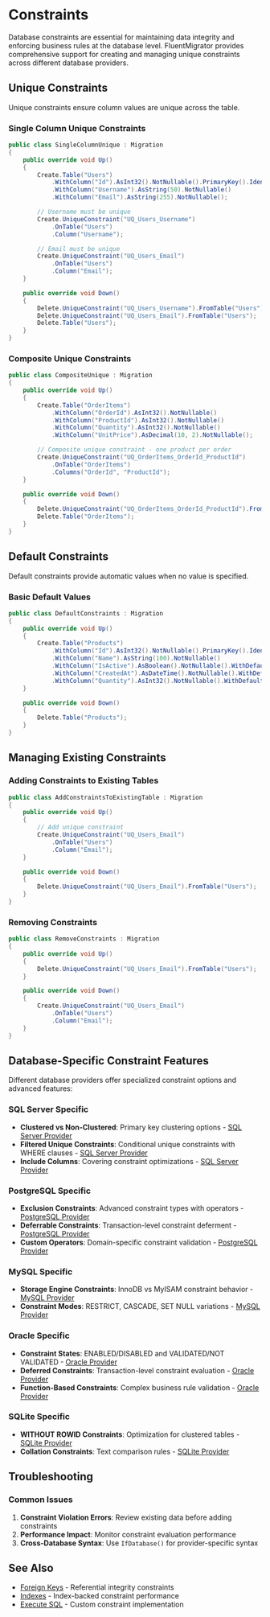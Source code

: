 # Constraints

Database constraints are essential for maintaining data integrity and enforcing business rules at the database level.
FluentMigrator provides comprehensive support for creating and managing unique constraints across different database providers.

## Unique Constraints

Unique constraints ensure column values are unique across the table.

### Single Column Unique Constraints

```csharp
public class SingleColumnUnique : Migration
{
    public override void Up()
    {
        Create.Table("Users")
            .WithColumn("Id").AsInt32().NotNullable().PrimaryKey().Identity()
            .WithColumn("Username").AsString(50).NotNullable()
            .WithColumn("Email").AsString(255).NotNullable();

        // Username must be unique
        Create.UniqueConstraint("UQ_Users_Username")
            .OnTable("Users")
            .Column("Username");

        // Email must be unique
        Create.UniqueConstraint("UQ_Users_Email")
            .OnTable("Users")
            .Column("Email");
    }

    public override void Down()
    {
        Delete.UniqueConstraint("UQ_Users_Username").FromTable("Users");
        Delete.UniqueConstraint("UQ_Users_Email").FromTable("Users");
        Delete.Table("Users");
    }
}
```

### Composite Unique Constraints

```csharp
public class CompositeUnique : Migration
{
    public override void Up()
    {
        Create.Table("OrderItems")
            .WithColumn("OrderId").AsInt32().NotNullable()
            .WithColumn("ProductId").AsInt32().NotNullable()
            .WithColumn("Quantity").AsInt32().NotNullable()
            .WithColumn("UnitPrice").AsDecimal(10, 2).NotNullable();

        // Composite unique constraint - one product per order
        Create.UniqueConstraint("UQ_OrderItems_OrderId_ProductId")
            .OnTable("OrderItems")
            .Columns("OrderId", "ProductId");
    }

    public override void Down()
    {
        Delete.UniqueConstraint("UQ_OrderItems_OrderId_ProductId").FromTable("OrderItems");
        Delete.Table("OrderItems");
    }
}
```

## Default Constraints

Default constraints provide automatic values when no value is specified.

### Basic Default Values

```csharp
public class DefaultConstraints : Migration
{
    public override void Up()
    {
        Create.Table("Products")
            .WithColumn("Id").AsInt32().NotNullable().PrimaryKey().Identity()
            .WithColumn("Name").AsString(100).NotNullable()
            .WithColumn("IsActive").AsBoolean().NotNullable().WithDefaultValue(true)
            .WithColumn("CreatedAt").AsDateTime().NotNullable().WithDefaultValue(SystemMethods.CurrentDateTime)
            .WithColumn("Quantity").AsInt32().NotNullable().WithDefaultValue(0);
    }

    public override void Down()
    {
        Delete.Table("Products");
    }
}
```

## Managing Existing Constraints

### Adding Constraints to Existing Tables

```csharp
public class AddConstraintsToExistingTable : Migration
{
    public override void Up()
    {
        // Add unique constraint
        Create.UniqueConstraint("UQ_Users_Email")
            .OnTable("Users")
            .Column("Email");
    }

    public override void Down()
    {
        Delete.UniqueConstraint("UQ_Users_Email").FromTable("Users");
    }
}
```

### Removing Constraints

```csharp
public class RemoveConstraints : Migration
{
    public override void Up()
    {
        Delete.UniqueConstraint("UQ_Users_Email").FromTable("Users");
    }

    public override void Down()
    {
        Create.UniqueConstraint("UQ_Users_Email")
            .OnTable("Users")
            .Column("Email");
    }
}
```

## Database-Specific Constraint Features

Different database providers offer specialized constraint options and advanced features:

### SQL Server Specific
- **Clustered vs Non-Clustered**: Primary key clustering options - [SQL Server Provider](../providers/sql-server.md#sql-server-specific-features)
- **Filtered Unique Constraints**: Conditional unique constraints with WHERE clauses - [SQL Server Provider](../providers/sql-server.md)
- **Include Columns**: Covering constraint optimizations - [SQL Server Provider](../providers/sql-server.md)

### PostgreSQL Specific  
- **Exclusion Constraints**: Advanced constraint types with operators - [PostgreSQL Provider](../providers/postgresql.md)
- **Deferrable Constraints**: Transaction-level constraint deferment - [PostgreSQL Provider](../providers/postgresql.md)
- **Custom Operators**: Domain-specific constraint validation - [PostgreSQL Provider](../providers/postgresql.md)

### MySQL Specific
- **Storage Engine Constraints**: InnoDB vs MyISAM constraint behavior - [MySQL Provider](../providers/mysql.md)
- **Constraint Modes**: RESTRICT, CASCADE, SET NULL variations - [MySQL Provider](../providers/mysql.md)

### Oracle Specific
- **Constraint States**: ENABLED/DISABLED and VALIDATED/NOT VALIDATED - [Oracle Provider](../providers/oracle.md)
- **Deferred Constraints**: Transaction-level constraint evaluation - [Oracle Provider](../providers/oracle.md)
- **Function-Based Constraints**: Complex business rule validation - [Oracle Provider](../providers/oracle.md)

### SQLite Specific
- **WITHOUT ROWID Constraints**: Optimization for clustered tables - [SQLite Provider](../providers/sqlite.md)
- **Collation Constraints**: Text comparison rules - [SQLite Provider](../providers/sqlite.md)

## Troubleshooting

### Common Issues
1. **Constraint Violation Errors**: Review existing data before adding constraints
2. **Performance Impact**: Monitor constraint evaluation performance
3. **Cross-Database Syntax**: Use `IfDatabase()` for provider-specific syntax

## See Also
- [Foreign Keys](./foreign-keys.md) - Referential integrity constraints
- [Indexes](./indexes.md) - Index-backed constraint performance
- [Execute SQL](../operations/execute-sql.md) - Custom constraint implementation
